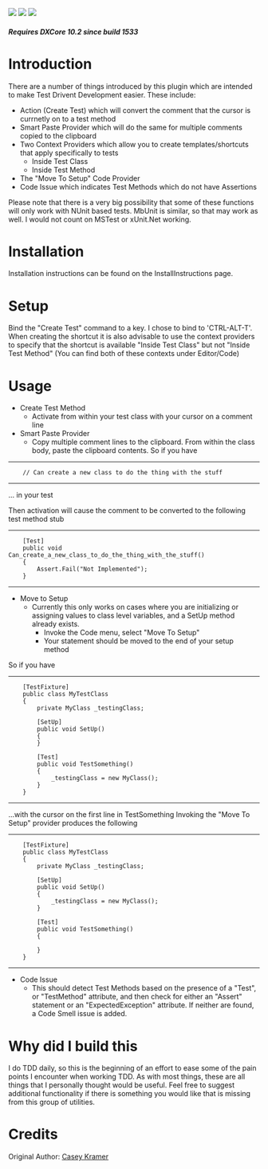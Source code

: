 [![](http://dxcorecommunityplugins.googlecode.com/svn/trunk/Common/Graphics/Download.png)](http://www.rorybecker.co.uk/DevExpress/Community/Plugins/CR_CreateTestMethod/)      [![](http://dxcorecommunityplugins.googlecode.com/svn/trunk/Common/Graphics/InstallHelp.png)](http://code.google.com/p/dxcorecommunityplugins/wiki/InstallInstructions)
[![](http://dxcorecommunityplugins.googlecode.com/svn/trunk/Common/Graphics/Feedback.png)](http://code.google.com/p/dxcorecommunityplugins/wiki/Feedback)
##### Requires DXCore 10.2 since build 1533 #####
# Introduction #

There are a number of things introduced by this plugin which are intended to make Test Drivent Development easier.  These include:
  * Action (Create Test) which will convert the comment that the cursor is currnetly on to a test method
  * Smart Paste Provider which will do the same for multiple comments copied to the clipboard
  * Two Context Providers which allow you to create templates/shortcuts that apply specifically to tests
    * Inside Test Class
    * Inside Test Method
  * The "Move To Setup" Code Provider
  * Code Issue which indicates Test Methods which do not have Assertions

Please note that there is a very big possibility that some of these functions will only work with NUnit based tests.  MbUnit is similar, so that may work as well.  I would not count on MSTest or xUnit.Net working.

# Installation #

Installation instructions can be found on the InstallInstructions page.

# Setup #
Bind the "Create Test" command to a key. I chose to bind to 'CTRL-ALT-T'.  When creating the shortcut it is also advisable to use the context providers to specify that the shortcut is available "Inside Test Class" but not "Inside Test Method" (You can find both of these contexts under Editor/Code)

# Usage #

  * Create Test Method
    * Activate from within your test class with your cursor on a comment line
  * Smart Paste Provider
    * Copy multiple comment lines to the clipboard.  From within the class body, paste the clipboard contents.
So if you have


---

```
    // Can create a new class to do the thing with the stuff
```

---

... in your test

Then activation will cause the comment to be converted to the following test method stub

---

```
    [Test]
    public void Can_create_a_new_class_to_do_the_thing_with_the_stuff()
    {
        Assert.Fail("Not Implemented");
    }
```

---


  * Move to Setup
    * Currently this only works on cases where you are initializing or assigning values to class level variables, and a SetUp method already exists.
      * Invoke the Code menu, select "Move To Setup"
      * Your statement should be moved to the end of your setup method

So if you have

---

```
    [TestFixture]
    public class MyTestClass
    {
        private MyClass _testingClass;
        
        [SetUp]
        public void SetUp()
        {
        }

        [Test]
        public void TestSomething()
        {
            _testingClass = new MyClass();
        }
    }
```

---

...with the cursor on the first line in TestSomething
Invoking the "Move To Setup" provider produces the following

---

```
    [TestFixture]
    public class MyTestClass
    {
        private MyClass _testingClass;
        
        [SetUp]
        public void SetUp()
        {
            _testingClass = new MyClass();
        }

        [Test]
        public void TestSomething()
        {
        
        }
    }
```

---

  * Code Issue
    * This should detect Test Methods based on the presence of a "Test", or "TestMethod" attribute, and then check for either an "Assert" statement or an "ExpectedException" attribute.  If neither are found, a Code Smell issue is added.

# Why did I build this #

I do TDD daily, so this is the beginning of an effort to ease some of the pain points I encounter when working TDD.  As with most things, these are all things that I personally thought would be useful.  Feel free to suggest additional functionality if there is something you would like that is missing from this group of utilities.

# Credits #

Original Author: [Casey Kramer](CaseyKramer.md)